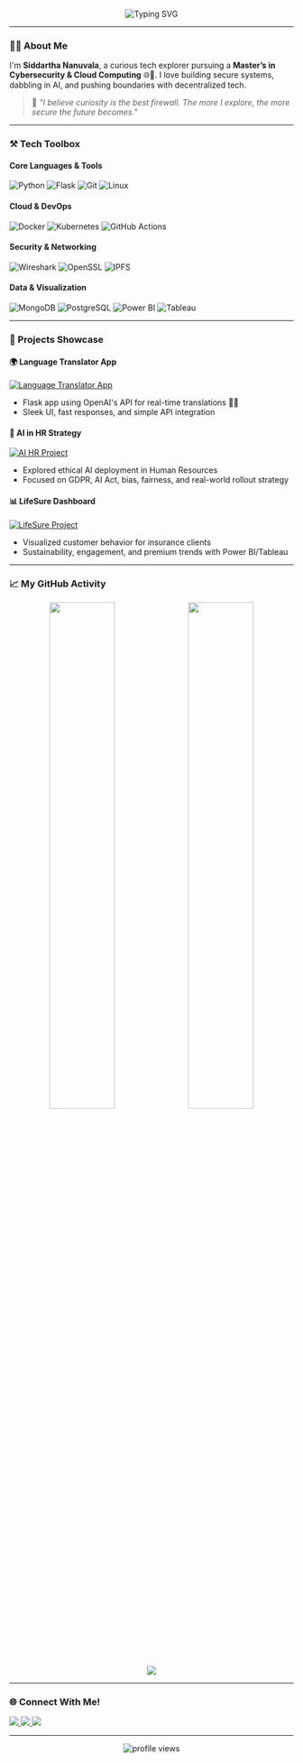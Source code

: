 <!-- Hero banner -->
<p align="center">
  <img src="https://readme-typing-svg.demolab.com?font=Fira+Code&size=25&duration=3000&pause=1000&center=true&vCenter=true&width=435&lines=Hey+there!+I'm+Siddartha+Nanuvala+%F0%9F%91%8B;Cybersecurity+%7C+Cloud+%7C+AI+Explorer+%F0%9F%9A%80" alt="Typing SVG" />
</p>

---

### 🙋‍♂️ About Me

I'm **Siddartha Nanuvala**, a curious tech explorer pursuing a **Master’s in Cybersecurity & Cloud Computing** 🌐🔐. I love building secure systems, dabbling in AI, and pushing boundaries with decentralized tech.

> 🧠 _"I believe curiosity is the best firewall. The more I explore, the more secure the future becomes."_

---

### ⚒️ Tech Toolbox

#### Core Languages & Tools
![Python](https://img.shields.io/badge/-Python-000?style=for-the-badge&logo=python)
![Flask](https://img.shields.io/badge/-Flask-000?style=for-the-badge&logo=flask)
![Git](https://img.shields.io/badge/-Git-000?style=for-the-badge&logo=git)
![Linux](https://img.shields.io/badge/-Linux-000?style=for-the-badge&logo=linux)

#### Cloud & DevOps
![Docker](https://img.shields.io/badge/-Docker-2496ED?style=for-the-badge&logo=docker&logoColor=white)
![Kubernetes](https://img.shields.io/badge/-Kubernetes-326CE5?style=for-the-badge&logo=kubernetes)
![GitHub Actions](https://img.shields.io/badge/-GitHub_Actions-2088FF?style=for-the-badge&logo=github-actions)

#### Security & Networking
![Wireshark](https://img.shields.io/badge/-Wireshark-1679A7?style=for-the-badge&logo=wireshark)
![OpenSSL](https://img.shields.io/badge/-OpenSSL-721412?style=for-the-badge&logo=openssl)
![IPFS](https://img.shields.io/badge/-IPFS-65C2CB?style=for-the-badge&logo=ipfs)

#### Data & Visualization
![MongoDB](https://img.shields.io/badge/-MongoDB-47A248?style=for-the-badge&logo=mongodb)
![PostgreSQL](https://img.shields.io/badge/-PostgreSQL-336791?style=for-the-badge&logo=postgresql)
![Power BI](https://img.shields.io/badge/-Power%20BI-F2C811?style=for-the-badge&logo=power-bi&logoColor=black)
![Tableau](https://img.shields.io/badge/-Tableau-E97627?style=for-the-badge&logo=tableau)

---

### 📸 Projects Showcase

#### 🌍 Language Translator App
[![Language Translator App](https://github.com/SiddarthaNanuvala/Language_Translator_App_siddartha_nanuvala_td1/raw/main/demo.png)](https://github.com/SiddarthaNanuvala/Language_Translator_App_siddartha_nanuvala_td1)

- Flask app using OpenAI's API for real-time translations 🧠🌐  
- Sleek UI, fast responses, and simple API integration

#### 🧠 AI in HR Strategy
[![AI HR Project](https://github.com/SiddarthaNanuvala/Language_Translator_App_siddartha_nanuvala_td1/raw/main/hr_ai.jpg)](https://github.com/SiddarthaNanuvala) <!-- Replace with actual repo link if different -->

- Explored ethical AI deployment in Human Resources  
- Focused on GDPR, AI Act, bias, fairness, and real-world rollout strategy

#### 📊 LifeSure Dashboard
[![LifeSure Project](https://github.com/SiddarthaNanuvala/Language_Translator_App_siddartha_nanuvala_td1/raw/main/lifesure_dashboard.jpg)](https://github.com/SiddarthaNanuvala) <!-- Replace with actual repo link if different -->

- Visualized customer behavior for insurance clients  
- Sustainability, engagement, and premium trends with Power BI/Tableau

---

### 📈 My GitHub Activity

<p align="center">
  <img src="https://github-readme-stats.vercel.app/api?username=SiddarthaNanuvala&show_icons=true&theme=tokyonight&hide=prs" width="48%" />
  <img src="https://github-readme-streak-stats.herokuapp.com/?user=SiddarthaNanuvala&theme=tokyonight" width="48%" />
</p>

<p align="center">
  <img src="https://github-readme-activity-graph.cyclic.app/graph?username=SiddarthaNanuvala&theme=tokyo-night&area=true" />
</p>

---

### 🌐 Connect With Me!

<p align="left">
  <a href="https://www.linkedin.com/in/siddartha-nanuvala/">
    <img src="https://img.shields.io/badge/LinkedIn-blue?style=for-the-badge&logo=linkedin&logoColor=white" />
  </a>
  <a href="mailto:siddarthananuvala@gmail.com">
    <img src="https://img.shields.io/badge/Email-D14836?style=for-the-badge&logo=gmail&logoColor=white" />
  </a>
  <a href="https://github.com/SiddarthaNanuvala">
    <img src="https://img.shields.io/badge/GitHub-181717?style=for-the-badge&logo=github&logoColor=white" />
  </a>
</p>

---

<p align="center">
  <img src="https://komarev.com/ghpvc/?username=SiddarthaNanuvala&label=Profile+Views&color=blue&style=flat-square" alt="profile views" />
</p>
